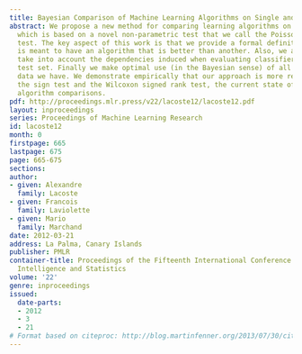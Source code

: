 ```yaml
---
title: Bayesian Comparison of Machine Learning Algorithms on Single and Multiple Datasets
abstract: We propose a new method for comparing learning algorithms on multiple tasks
  which is based on a novel non-parametric test that we call the Poisson binomial
  test. The key aspect of this work is that we provide a formal definition for what
  is meant to have an algorithm that is better than another. Also, we are able to
  take into account the dependencies induced when evaluating classifiers on the same
  test set. Finally we make optimal use (in the Bayesian sense) of all the testing
  data we have. We demonstrate empirically that our approach is more reliable than
  the sign test and the Wilcoxon signed rank test, the current state of the art for
  algorithm comparisons.
pdf: http://proceedings.mlr.press/v22/lacoste12/lacoste12.pdf
layout: inproceedings
series: Proceedings of Machine Learning Research
id: lacoste12
month: 0
firstpage: 665
lastpage: 675
page: 665-675
sections: 
author:
- given: Alexandre
  family: Lacoste
- given: Francois
  family: Laviolette
- given: Mario
  family: Marchand
date: 2012-03-21
address: La Palma, Canary Islands
publisher: PMLR
container-title: Proceedings of the Fifteenth International Conference on Artificial
  Intelligence and Statistics
volume: '22'
genre: inproceedings
issued:
  date-parts:
  - 2012
  - 3
  - 21
# Format based on citeproc: http://blog.martinfenner.org/2013/07/30/citeproc-yaml-for-bibliographies/
---
```

